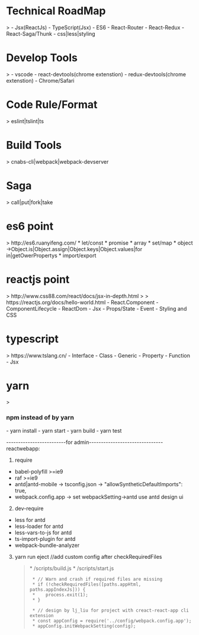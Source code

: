 <h1>Technical RoadMap</h1>
> 
- Jsx(ReactJs)
- TypeScript(Jsx)
- ES6
- React-Router
- React-Redux
- React-Saga/Thunk
- css|less|styling
    
<h1>Develop Tools</h1> 
>
- vscode
- react-devtools(chrome extenstion)
- redux-devtools(chrome extenstion)
- Chrome/Safari

<h1>Code Rule/Format</h1>
> eslint|tslint|ts

<h1>Build Tools</h1>
> cnabs-cli|webpack|webpack-devserver

<h1>Saga</h1>
> call|put|fork|take 

<h1>es6 point</h1>
> http://es6.ruanyifeng.com/
* let/const
* promise
* array
* set/map
* object ->Object.is|Object.assign|Object.keys|Object.values|for in|getOwerPropertys
* import/export


<h1>reactjs point</h1>
> http://www.css88.com/react/docs/jsx-in-depth.html
>
> https://reactjs.org/docs/hello-world.html
- React.Component
- ComponentLifecycle
- ReactDom
- Jsx
- Props/State
- Event
- Styling and CSS

<h1>typescript</h1>
>  https://www.tslang.cn/
- Interface
- Class
- Generic
- Property
- Function
- Jsx 

<h1>yarn</h1>
> <h3>npm instead of by yarn</h3>
- yarn install
- yarn start
- yarn build
- yarn test

-------------------------for admin------------------------------- 
reactwebapp:
1. require
  -  babel-polyfill    >=ie9
  -  raf               >=ie9
  -  antd|antd-mobile -> tsconfig.json -> "allowSyntheticDefaultImports": true, 
  -  webpack.config.app -> set webpackSetting->antd use antd design ui
    
2. dev-require
  - less              for antd
  - less-loader       for antd
  - less-vars-to-js   for antd
  - ts-import-plugin  for antd
  - webpack-bundle-analyzer
    


3. yarn run eject   //add custom config after checkRequiredFiles
    <blockquote>
        * /scripts/build.js
        * /scripts/start.js

        * // Warn and crash if required files are missing
        * if (!checkRequiredFiles([paths.appHtml, paths.appIndexJs])) {
        *    process.exit(1);
        * }

        * // design by lj_liu for project with creact-react-app cli extension  
        * const appConfig = require('../config/webpack.config.app');
        * appConfig.initWebpackSetting(config); 
    </blockquote>
    
  
    
    
